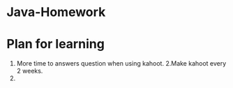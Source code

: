 # Java-Homework
# Plan for learning
1. More time to answers question when using kahoot.
2.Make kahoot every 2 weeks.
3. 
